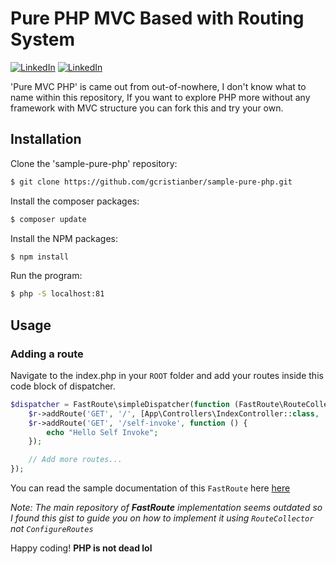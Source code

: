 # Pure PHP MVC Based with Routing System 
[![LinkedIn](https://img.shields.io/badge/LinkedIn-0077B5?style=for-the-badge&logo=linkedin&logoColor=white)](https://www.linkedin.com/in/gcristianber/)
[![LinkedIn](https://img.shields.io/badge/Facebook-Connect-brightgreen?style=for-the-badge&labelColor=blue&logo=facebook)](https://www.facebook.com/profile.php?id=100080436475426)

'Pure MVC PHP' is came out from out-of-nowhere, I don't know what to name within this repository, If you want to explore PHP more without any framework with MVC structure you can fork this and try your own.

## Installation

Clone the 'sample-pure-php' repository:

```bash
$ git clone https://github.com/gcristianber/sample-pure-php.git
```

Install the composer packages:
```bash
$ composer update
```

Install the NPM packages:
```bash
$ npm install
```

Run the program:
```bash
$ php -S localhost:81
```

## Usage

### Adding a route

Navigate to the index.php in your `ROOT` folder and add your routes inside this code block of dispatcher.

```php
$dispatcher = FastRoute\simpleDispatcher(function (FastRoute\RouteCollector $r) {
    $r->addRoute('GET', '/', [App\Controllers\IndexController::class, 'index']);
    $r->addRoute('GET', '/self-invoke', function () {
        echo "Hello Self Invoke";
    });

    // Add more routes...
});
```

You can read the sample documentation of this `FastRoute` here [here](https://gist.github.com/Yiannistaos/ff4d1989ebba4fd8eca68e71524a494c)

_Note: The main repository of **FastRoute** implementation seems outdated so I found this gist to guide you on how to implement it using `RouteCollector` not `ConfigureRoutes`_



Happy coding! **PHP is not dead lol**
